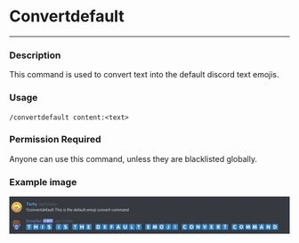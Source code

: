 # Convertdefault
---
### Description
This command is used to convert text into the default discord text emojis.
### Usage
```
/convertdefault content:<text>
```
### Permission Required
Anyone can use this command, unless they are blacklisted globally.

### Example image
![convert example](../images/convertdefault.PNG)

